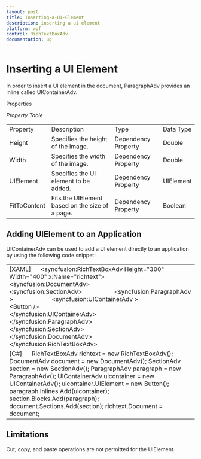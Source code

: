 ```yaml
---
layout: post
title: Inserting-a-UI-Element
description: inserting a ui element
platform: wpf
control: RichTextBoxAdv
documentation: ug
---
```


# Inserting a UI Element

In order to insert a UI element in the document, ParagraphAdv provides an inline called UIContainerAdv.

Properties



_Property Table_

<table>
<tr>
<td>
Property</td><td>
Description</td><td>
Type</td><td>
Data Type</td></tr>
<tr>
<td>
Height</td><td>
Specifies the height of the image.</td><td>
Dependency Property</td><td>
Double</td></tr>
<tr>
<td>
Width</td><td>
Specifies the width of the image.</td><td>
Dependency Property</td><td>
Double</td></tr>
<tr>
<td>
UIElement</td><td>
Specifies the UI element to be added.</td><td>
Dependency Property</td><td>
UIElement</td></tr>
<tr>
<td>
FitToContent</td><td>
Fits the UIElement based on the size of a page.</td><td>
Dependency Property</td><td>
Boolean</td></tr>
</table>


## Adding UIElement to an Application

UIContainerAdv can be used to add a UI element directly to an application by using the following code snippet: 



<table>
<tr>
<td>
[XAML]      &lt;syncfusion:RichTextBoxAdv Height="300" Width="400" x:Name="richtext"&gt;            &lt;syncfusion:DocumentAdv&gt;                &lt;syncfusion:SectionAdv&gt;                    &lt;syncfusion:ParagraphAdv &gt;                        &lt;syncfusion:UIContainerAdv &gt;                            &lt;Button /&gt;                        &lt;/syncfusion:UIContainerAdv&gt;                    &lt;/syncfusion:ParagraphAdv&gt;                &lt;/syncfusion:SectionAdv&gt;            &lt;/syncfusion:DocumentAdv&gt;        &lt;/syncfusion:RichTextBoxAdv&gt;</td></tr>
<tr>
<td>
[C#]           RichTextBoxAdv richtext = new RichTextBoxAdv();           DocumentAdv document = new DocumentAdv();           SectionAdv section = new SectionAdv();           ParagraphAdv paragraph = new ParagraphAdv();           UIContainerAdv uicontainer = new UIContainerAdv();           uicontainer.UIElement = new Button();           paragraph.Inlines.Add(uicontainer);           section.Blocks.Add(paragraph);           document.Sections.Add(section);           richtext.Document = document;</td></tr>
</table>


## Limitations

Cut, copy, and paste operations are not permitted for the UIElement.

